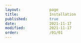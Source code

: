 ```yaml
---
layout:             page
title:              Installation
published:          true
date:               2021-11-17
modified:           2021-11-17
order:              /01/01
---
```

